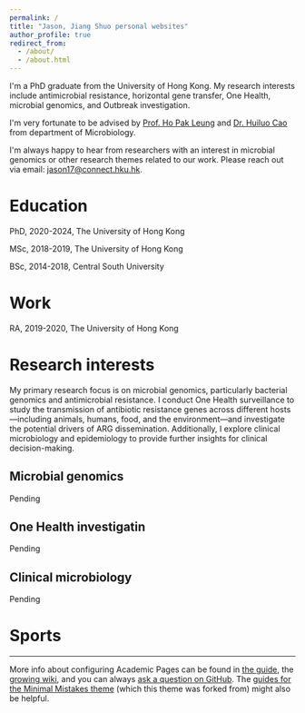 ```yaml
---
permalink: /
title: "Jason, Jiang Shuo personal websites"
author_profile: true
redirect_from: 
  - /about/
  - /about.html
---
```


I'm a PhD graduate from the University of Hong Kong. My research interests include antimicrobial resistance, horizontal gene transfer, One Health, microbial genomics, and Outbreak investigation.

I'm very fortunate to be advised by [Prof. Ho Pak Leung](https://scholar.google.com.hk/citations?user=0FWUuOkAAAAJ&hl=en) and [Dr. Huiluo Cao](https://scholar.google.com/citations?user=AP7KbY0AAAAJ&hl=en) from department of Microbiology.

I'm always happy to hear from researchers with an interest in microbial genomics or other research themes related to our work. Please reach out via email: jason17@connect.hku.hk.

Education
======
PhD, 2020-2024, The University of Hong Kong 

MSc, 2018-2019, The University of Hong Kong 

BSc, 2014-2018, Central South University

Work
======
RA, 2019-2020, The University of Hong Kong

Research interests
======
My primary research focus is on microbial genomics, particularly bacterial genomics and antimicrobial resistance. I conduct One Health surveillance to study the transmission of antibiotic resistance genes across different hosts—including animals, humans, food, and the environment—and investigate the potential drivers of ARG dissemination. Additionally, I explore clinical microbiology and epidemiology to provide further insights for clinical decision-making.


Microbial genomics
------
Pending

One Health investigatin
------

Pending

Clinical microbiology
-----

Pending

Sports
======
------
More info about configuring Academic Pages can be found in [the guide](https://academicpages.github.io/markdown/), the [growing wiki](https://github.com/academicpages/academicpages.github.io/wiki), and you can always [ask a question on GitHub](https://github.com/academicpages/academicpages.github.io/discussions). The [guides for the Minimal Mistakes theme](https://mmistakes.github.io/minimal-mistakes/docs/configuration/) (which this theme was forked from) might also be helpful.
